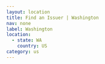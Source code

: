 ```yaml
---
layout: location
title: Find an Issuer | Washington
nav: none
label: Washington
location:
  - state: WA
    country: US
category: us
---
```

